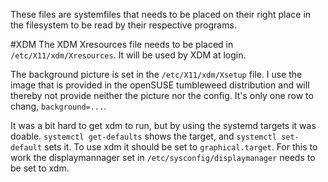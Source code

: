 These files are systemfiles that needs to be placed on their right place in the
filesystem to be read by their respective programs.

#XDM
The XDM Xresources file needs to be placed in `/etc/X11/xdm/Xresources`. It
will be used by XDM at login.

The background picture is set in the `/etc/X11/xdm/Xsetup` file. I use the
image that is provided in the openSUSE tumbleweed distribution and will thereby
not provide neither the picture nor the config. It's only one row to chang,
`background=...`.

It was a bit hard to get xdm to run, but by using the systemd targets it was
doable. `systemctl get-defaults` shows the target, and `systemctl set-default`
sets it. To use xdm it should be set to `graphical.target`. For this to work
the displaymannager set in `/etc/sysconfig/displaymanager` needs to be set to
xdm. 

